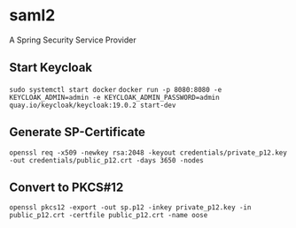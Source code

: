 # saml2
A Spring Security Service Provider

## Start Keycloak
`sudo systemctl start docker`
`docker run -p 8080:8080 -e KEYCLOAK_ADMIN=admin -e KEYCLOAK_ADMIN_PASSWORD=admin quay.io/keycloak/keycloak:19.0.2 start-dev`

## Generate SP-Certificate
`openssl req -x509 -newkey rsa:2048 -keyout credentials/private_p12.key -out credentials/public_p12.crt -days 3650 -nodes`

## Convert to PKCS#12
`openssl pkcs12 -export -out sp.p12 -inkey private_p12.key -in public_p12.crt -certfile public_p12.crt -name oose `


